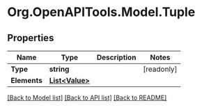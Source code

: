 # Org.OpenAPITools.Model.Tuple

## Properties

| Name         | Type                              | Description | Notes      |
| ------------ | --------------------------------- | ----------- | ---------- |
| **Type**     | **string**                        |             | [readonly] |
| **Elements** | [**List&lt;Value&gt;**](Value.md) |             |

[[Back to Model list]](../README.md#documentation-for-models)
[[Back to API list]](../README.md#documentation-for-api-endpoints)
[[Back to README]](../README.md)
